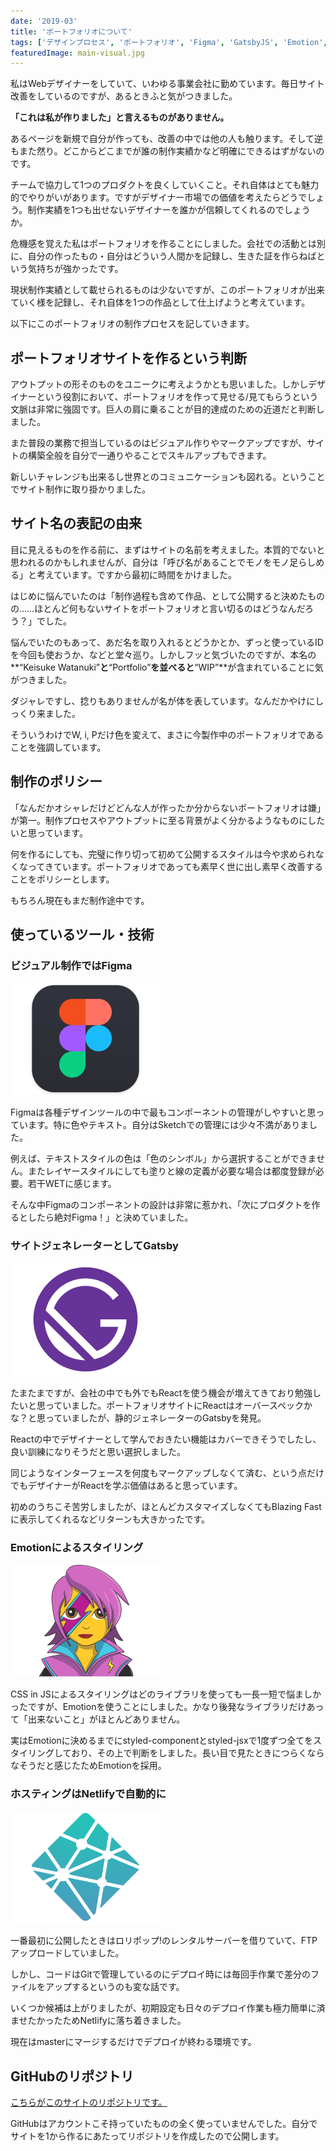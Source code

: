 ```yaml
---
date: '2019-03'
title: 'ポートフォリオについて'
tags: ['デザインプロセス', 'ポートフォリオ', 'Figma', 'GatsbyJS', 'Emotion', 'Netlify']
featuredImage: main-visual.jpg
---
```


私はWebデザイナーをしていて、いわゆる事業会社に勤めています。毎日サイト改善をしているのですが、あるときふと気がつきました。

**「これは私が作りました」と言えるものがありません。**

あるページを新規で自分が作っても、改善の中では他の人も触ります。そして逆もまた然り。どこからどこまでが誰の制作実績かなど明確にできるはずがないのです。

チームで協力して1つのプロダクトを良くしていくこと。それ自体はとても魅力的でやりがいがあります。ですがデザイナー市場での価値を考えたらどうでしょう。制作実績を1つも出せないデザイナーを誰かが信頼してくれるのでしょうか。

危機感を覚えた私はポートフォリオを作ることにしました。会社での活動とは別に、自分の作ったもの・自分はどういう人間かを記録し、生きた証を作らねばという気持ちが強かったです。

現状制作実績として載せられるものは少ないですが、このポートフォリオが出来ていく様を記録し、それ自体を1つの作品として仕上げようと考えています。

以下にこのポートフォリオの制作プロセスを記していきます。

## ポートフォリオサイトを作るという判断

アウトプットの形そのものをユニークに考えようかとも思いました。しかしデザイナーという役割において、ポートフォリオを作って見せる/見てもらうという文脈は非常に強固です。巨人の肩に乗ることが目的達成のための近道だと判断しました。

また普段の業務で担当しているのはビジュアル作りやマークアップですが、サイトの構築全般を自分で一通りやることでスキルアップもできます。

新しいチャレンジも出来るし世界とのコミュニケーションも図れる。ということでサイト制作に取り掛かりました。

## サイト名の表記の由来

目に見えるものを作る前に、まずはサイトの名前を考えました。本質的でないと思われるのかもしれませんが、自分は「呼び名があることでモノをモノ足らしめる」と考えています。ですから最初に時間をかけました。

はじめに悩んでいたのは「制作過程も含めて作品、として公開すると決めたものの……ほとんど何もないサイトをポートフォリオと言い切るのはどうなんだろう？」でした。

悩んでいたのもあって、あだ名を取り入れるとどうかとか、ずっと使っているIDを今回も使おうか、などと堂々巡り。しかしフッと気づいたのですが、本名の**“Keisuke Watanuki”**と**“Portfolio”**を並べると**“WIP”**が含まれていることに気がつきました。

ダジャレですし、捻りもありませんが名が体を表しています。なんだかやけにしっくり来ました。

そういうわけでW, i, Pだけ色を変えて、まさに今製作中のポートフォリオであることを強調しています。

## 制作のポリシー

「なんだかオシャレだけどどんな人が作ったか分からないポートフォリオは嫌」が第一。制作プロセスやアウトプットに至る背景がよく分かるようなものにしたいと思っています。

何を作るにしても、完璧に作り切って初めて公開するスタイルは今や求められなくなってきています。ポートフォリオであっても素早く世に出し素早く改善することをポリシーとします。

もちろん現在もまだ制作途中です。

## 使っているツール・技術

### ビジュアル制作ではFigma

![Figmaのアイコン](./figma.png)

Figmaは各種デザインツールの中で最もコンポーネントの管理がしやすいと思っています。特に色やテキスト。自分はSketchでの管理には少々不満がありました。

例えば、テキストスタイルの色は「色のシンボル」から選択することができません。またレイヤースタイルにしても塗りと線の定義が必要な場合は都度登録が必要。若干WETに感じます。

そんな中Figmaのコンポーネントの設計は非常に惹かれ、「次にプロダクトを作るとしたら絶対Figma！」と決めていました。

### サイトジェネレーターとしてGatsby

![GatsbyJSのアイコン](./gatsby.png)

たまたまですが、会社の中でも外でもReactを使う機会が増えてきており勉強したいと思っていました。ポートフォリオサイトにReactはオーバースペックかな？と思っていましたが、静的ジェネレーターのGatsbyを発見。

Reactの中でデザイナーとして学んでおきたい機能はカバーできそうでしたし、良い訓練になりそうだと思い選択しました。

同じようなインターフェースを何度もマークアップしなくて済む、という点だけでもデザイナーがReactを学ぶ価値はあると思っています。

初めのうちこそ苦労しましたが、ほとんどカスタマイズしなくてもBlazing Fastに表示してくれるなどリターンも大きかったです。

### Emotionによるスタイリング

![Emotionのアイコン](./emotion.png)

CSS in JSによるスタイリングはどのライブラリを使っても一長一短で悩ましかったですが、Emotionを使うことにしました。かなり後発なライブラリだけあって「出来ないこと」がほとんどありません。

実はEmotionに決めるまでにstyled-componentとstyled-jsxで1度ずつ全てをスタイリングしており、その上で判断をしました。長い目で見たときにつらくならなそうだと感じたためEmotionを採用。

### ホスティングはNetlifyで自動的に

![Netlifyのアイコン](./netlify.png)

一番最初に公開したときはロリポップ!のレンタルサーバーを借りていて、FTPアップロードしていました。

しかし、コードはGitで管理しているのにデプロイ時には毎回手作業で差分のファイルをアップするというのも変な話です。

いくつか候補は上がりましたが、初期設定も日々のデプロイ作業も極力簡単に済ませたかったためNetlifyに落ち着きました。

現在はmasterにマージするだけでデプロイが終わる環境です。

## GitHubのリポジトリ

[こちらがこのサイトのリポジトリです。](https://github.com/xrxoxcxox/playground)

GitHubはアカウントこそ持っていたものの全く使っていませんでした。自分でサイトを1から作るにあたってリポジトリを作成したので公開します。